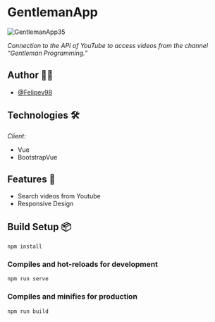# GentlemanApp
![GentlemanApp35](https://user-images.githubusercontent.com/83327665/121587778-29cdd500-ca03-11eb-999f-c64ec0d4a4ab.gif)

_Connection to the API of YouTube to access videos from the
channel “Gentleman Programming.”_

## Author 🧑‍💼

- [@Felipev98](https://github.com/Felipev98/)

## Technologies 🛠️
_Client:_
* Vue 
* BootstrapVue

## Features 📌

- Search videos from Youtube
- Responsive Design

## Build Setup 📦

```
npm install
```

### Compiles and hot-reloads for development
```
npm run serve
```

### Compiles and minifies for production
```
npm run build
```

